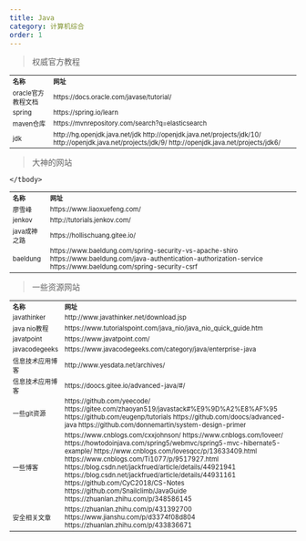 ```yaml
---
title: Java
category: 计算机综合
order: 1
---
```


> 权威官方教程
<table width="1033" style="font-size: 0.8em;">
	<tbody>
		<tr>
			<td>
				<strong>
					名称
				</strong>
			</td>
			<td>
				<strong>
					网址
				</strong>
			</td>
		</tr>
		<tr>
			<td>
				oracle官方教程文档
			</td>
			<td>
				https://docs.oracle.com/javase/tutorial/
			</td>
		</tr>
		<tr>
			<td>
				spring
			</td>
			<td>
				https://spring.io/learn
			</td>
		</tr>
		<tr>
			<td>
				maven仓库
			</td>
			<td>
				https://mvnrepository.com/search?q=elasticsearch
			</td>
		</tr>
		<tr>
			<td>
				jdk
			</td>
			<td>
				http://hg.openjdk.java.net/jdk
				http://openjdk.java.net/projects/jdk/10/
				http://openjdk.java.net/projects/jdk/9/
				http://openjdk.java.net/projects/jdk6/
			</td>
		</tr>	
	</tbody>
</table>

> 大神的网站
<table width="1033" style="font-size: 0.8em;">
	<tbody>
		<tr>
			<td>
				<strong>
					名称
				</strong>
			</td>
			<td>
				<strong>
					网址
				</strong>
			</td>
		</tr>
		<tr>
			<td>
				廖雪峰
			</td>
			<td>
				https://www.liaoxuefeng.com/
			</td>
		</tr>
		<tr>
			<td>
				jenkov
			</td>
			<td>
				http://tutorials.jenkov.com/
			</td>
		</tr>
		<tr>
			<td>
				java成神之路
			</td>
			<td>
				https://hollischuang.gitee.io/
			</td>
		</tr>
		<tr>
			<td>
				baeldung
			</td>
			<td>
				https://www.baeldung.com/spring-security-vs-apache-shiro
				https://www.baeldung.com/java-authentication-authorization-service
				https://www.baeldung.com/spring-security-csrf
			</td>
		</tr>
		
	</tbody>
</table>


> 一些资源网站
<table width="1033" style="font-size: 0.8em;">
	<tbody>
		<tr>
			<td>
				<strong>
					名称
				</strong>
			</td>
			<td>
				<strong>
					网址
				</strong>
			</td>
		</tr>
		<tr>
			<td>
				javathinker
			</td>
			<td>
				http://www.javathinker.net/download.jsp
			</td>
		</tr>
		<tr>
			<td>
				java nio教程
			</td>
			<td>
				https://www.tutorialspoint.com/java_nio/java_nio_quick_guide.htm
			</td>
		</tr>
		<tr>
			<td>
				javatpoint
			</td>
			<td>
				https://www.javatpoint.com/
			</td>
		</tr>
		<tr>
			<td>
				javacodegeeks
			</td>
			<td>
				https://www.javacodegeeks.com/category/java/enterprise-java
			</td>
		</tr>
		<tr>
			<td>
				信息技术应用博客
			</td>
			<td>
				http://www.yesdata.net/archives/
			</td>
		</tr>
		<tr>
			<td>
				信息技术应用博客
			</td>
			<td>
				https://doocs.gitee.io/advanced-java/#/
			</td>
		</tr>
		<tr>
			<td>
				一些git资源
			</td>
			<td>
				https://github.com/yeecode/
				https://gitee.com/zhaoyan519/javastack#%E9%9D%A2%E8%AF%95
				https://github.com/eugenp/tutorials
				https://github.com/doocs/advanced-java
				https://github.com/donnemartin/system-design-primer
			</td>
		</tr>
		<tr>
			<td>
				一些博客
			</td>
			<td>
				https://www.cnblogs.com/cxxjohnson/
				https://www.cnblogs.com/loveer/
				https://howtodoinjava.com/spring5/webmvc/spring5-mvc-hibernate5-example/
				https://www.cnblogs.com/lovesqcc/p/13633409.html
				https://www.cnblogs.com/Ti1077/p/9517927.html
				https://blog.csdn.net/jackfrued/article/details/44921941
				https://blog.csdn.net/jackfrued/article/details/44931161
				https://github.com/CyC2018/CS-Notes
				https://github.com/Snailclimb/JavaGuide
				https://zhuanlan.zhihu.com/p/348586145
			</td>
		</tr>
		<tr>
			<td>
				安全相关文章
			</td>
			<td>
				https://zhuanlan.zhihu.com/p/431392700
				https://www.jianshu.com/p/d3374f08d804
				https://zhuanlan.zhihu.com/p/433836671
			</td>
		</tr>
	</tbody>
</table>

